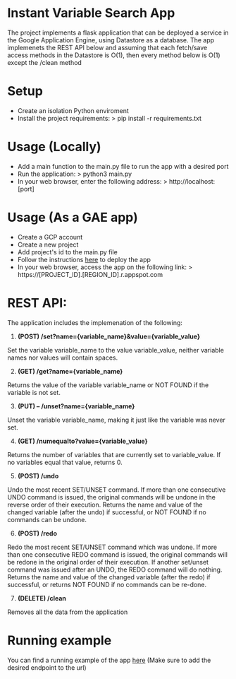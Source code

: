 # Instant Variable Search App

The project implements a flask application that can be deployed a service in the Google Application Engine, using Datastore as a database.
The app implemenets the REST API below and assuming that each fetch/save access methods in the Datastore is O(1), then every method below is O(1) except the /clean method

# Setup
* Create an isolation Python enviroment
* Install the project requirements: > pip install -r requirements.txt

# Usage (Locally)
* Add a main function to the main.py file to run the app with a desired port
* Run the application: > python3 main.py
* In your web browser, enter the following address: > http://localhost:[port]

# Usage (As a GAE app)
* Create a GCP account
* Create a new project
* Add project's id to the main.py file
* Follow the instructions [here](https://cloud.google.com/appengine/docs/standard/python3/building-app/deploying-web-service) to deploy the app
* In your web browser, access the app on the following link: > https://[PROJECT_ID].[REGION_ID].r.appspot.com

# REST API:

The application includes the implemenation of the following:

1) **(POST) /set?name={variable_name}&value={variable_value}**

Set the variable variable_name to the value variable_value, neither variable names nor values will contain spaces. 

2) **(GET) /get?name={variable_name}**

Returns the value of the variable variable_name or NOT FOUND if the variable is not set.

3) **(PUT) – /unset?name={variable_name}**

  Unset the variable variable_name, making it just like the variable was never set.

4) **(GET) /numequalto?value={variable_value}**

  Returns the number of variables that are currently set to variable_value. If no variables equal that value, returns 0.

5) **(POST) /undo**

  Undo the most recent SET/UNSET command. 
  If more than one consecutive UNDO command is issued, the original commands will be undone in the reverse order of their execution.
  Returns the name and value of the changed variable (after the undo) if successful, or NOT FOUND if no commands can be undone.

6) **(POST) /redo**

  Redo the most recent SET/UNSET command which was undone. 
  If more than one consecutive REDO command is issued, the original commands will be redone in the original order of their execution. 
  If another set/unset command was issued after an UNDO, the REDO command will do nothing. 
  Returns the name and value of the changed variable (after the redo) if successful, or returns NOT FOUND if no commands can be re-done. 

7) **(DELETE) /clean**

  Removes all the data from the application

# Running example
You can find a running example of the app [here](https://fast-simon-instantsearch.as.r.appspot.com) (Make sure to add the desired endpoint to the url)
